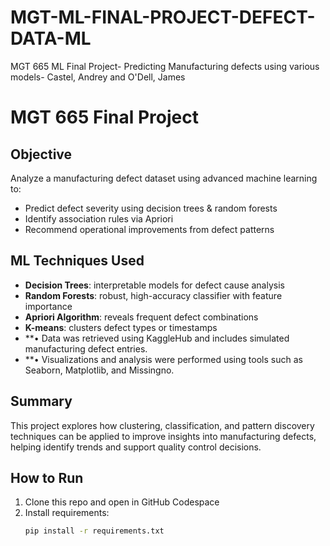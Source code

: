 # MGT-ML-FINAL-PROJECT-DEFECT-DATA-ML
MGT 665 ML Final Project- Predicting Manufacturing defects using various models- Castel, Andrey and O'Dell, James

#  MGT 665 Final Project

##  Objective
Analyze a manufacturing defect dataset using advanced machine learning to:
- Predict defect severity using decision trees & random forests
- Identify association rules via Apriori
- Recommend operational improvements from defect patterns

##  ML Techniques Used
- **Decision Trees**: interpretable models for defect cause analysis
- **Random Forests**: robust, high-accuracy classifier with feature importance
- **Apriori Algorithm**: reveals frequent defect combinations
- **K-means**: clusters defect types or timestamps
- **• Data was retrieved using KaggleHub and includes simulated manufacturing defect entries.
- **• Visualizations and analysis were performed using tools such as Seaborn, Matplotlib, and Missingno.

## Summary
This project explores how clustering, classification, and pattern discovery techniques can be applied to improve insights into manufacturing defects, helping identify trends and support quality control decisions.

##  How to Run
1. Clone this repo and open in GitHub Codespace
2. Install requirements:
   ```bash
   pip install -r requirements.txt
